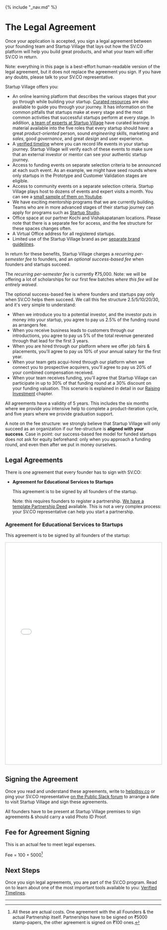 {% include "_nav.md" %}

# The Legal Agreement

Once your application is accepted, you sign a legal agreement between your founding team and Startup Village that lays out how the SV.CO platform will help you build great products, and what your team will offer SV.CO in return.

Note: everything in this page is a best-effort human-readable version of the legal agreement, but it does not replace the agreement you sign. If you have any doubts, please talk to your SV.CO representative.

Startup Village offers you:

* An online learning platform that describes the various stages that your go through while building your startup. [Curated resources](https://sv.co/resources) are also available to guide you through your journey. It has information on the common pitfalls that startups make at every stage and the most common activities that successful startups perform at every stage. In addition, [a team of experts at Startup Village](https://sv.co/faculty) have curated learning material available into the five roles that every startup should have: a great *product-oriented* person, sound *engineering* skills, marketing and *sales*, good *governance*, and great *design* and user experience.
* A [verified timeline](https://sv.co/startups) where you can record life events in your startup journey. Startup Village will verify each of these events to make sure that an external investor or mentor can see your authentic startup journey.
* Access to funding events on separate selection criteria to be announced at each such event. As an example, we might have seed rounds where only startups in the Prototype and Customer Validation stages are eligible.
* Access to community events on a separate selection criteria. Startup Village plays host to dozens of events and expert visits a month. You can see a [small sample of them on Youtube](https://www.youtube.com/user/TheStartupVillage).
* We have exciting mentorship programs that we are currently building. Teams who are in more advanced stages of their startup journey can apply for programs such as [Startup Studio](http://startupstudio.co.in).
* Office space at our partner Kochi and Vishakapatanam locations. Please note that there is a separate fee for access, and the fee structure for these spaces changes often.
* A Virtual Office address for all registered startups.
* Limited use of the Startup Village brand as per [separate brand guidelines](perks/8.8-brand-usage.md).

In return for these benefits, Startup Village charges a *recurring per-semester fee* to founders, and an *optional success-based fee* when founders and startups succeed.

The *recurring per-semester fee* is currently ₹75,000. Note: we will be offering a lot of scholarships for our first few batches *where this fee will be entirely waived*.

The optional success-based fee is where founders and startups pay only when SV.CO helps them succeed. We call this fee structure 2.5/5/10/20/30, and it's very simple to understand:

* When we introduce you to a potential investor, and the investor puts in money into your startup, you agree to pay us 2.5% of the funding round as arrangers fee.
* When you receive business leads to customers through our introductions, you agree to pay us 5% of the total revenue generated through that lead for the first 3 years.
* When you are hired through our platform where we offer job fairs & placements, you'll agree to pay us 10% of your annual salary for the first year.
* When your team gets acqui-hired through our platform when we connect you to prospective acquirers, you'll agree to pay us 20% of your combined compensation received.
* When your team receives funding, you'll agree that Startup Village can participate in up to 30% of that funding round at a 30% discount on your funding valuation. This scenario is explained in detail in our [Raising Investment](6-raising-investment.md) chapter.

All agreements have a validity of 5 years. This includes the six months where we provide you intensive help to complete a product-iteration cycle, and five years where we provide graduation support.

A note on the fee structure: we strongly believe that Startup Village will only succeed as an organization if our fee-structure is **aligned with your success**. Case in point: our success-based fee model for funded startups does not ask for equity beforehand: only when you approach a funding round, and even then after we put in money ourselves.

## Legal Agreements

There is one agreement that every founder has to sign with SV.CO:

* **Agreement for Educational Services to Startups**

   This agreement is to be signed by all founders of the startup.
   
   Note: this requires founders to register a partnership. [We have a template Partnership Deed](http://www.slideshare.net/svlabs/startup-partnership-deed) available. This is not a very complex process: your SV.CO representative can help you start a partnership.

### Agreement for Educational Services to Startups

This agreement is to be signed by all founders of the startup:

<iframe src="//www.slideshare.net/slideshow/embed_code/key/kat0C6o712Q2MC" width="668" height="714" frameborder="0" marginwidth="0" marginheight="0" scrolling="no" style="border:1px solid #CCC; border-width:1px; margin-bottom:5px; max-width: 100%;" allowfullscreen> </iframe>

## Signing the Agreement

Once you read and understand these agreements, write to help@sv.co or ping your SV.CO representative [on the Public Slack forum](1.2-slack.md) to arrange a date to visit Startup Village and sign these agreements.

All founders have to be present at Startup Village premises to sign agreements & should carry a valid Photo ID Proof.

## Fee for Agreement Signing

This is an actual fee to meet legal expenses.

Fee = 100 + 5000[^3] 

## Next Steps
Once you sign legal agreements, you are part of the SV.CO program. Read on to learn about one of the most important tools available to you: [Verified Timelines](3-verified-timelines.md).

---
[^1]: Note, *Promoter* is just a legal term equivalent to Founder.
[^2]: Why? Because Partnerships are far easier to wind down, and you don't have to tackle the complex topic of equity distribution (Who owns how much?) when you start.
[^3]: All these are actual costs. One agreement with the all Founders & the actual Partnership itself. Partnerships have to be signed on ₹5000 stamp-papers, the other agreement is signed on ₹100 ones.
